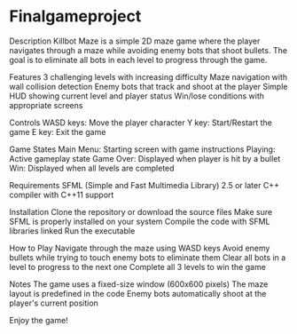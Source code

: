 # Finalgameproject
Description
Killbot Maze is a simple 2D maze game where the player navigates through a maze while avoiding enemy bots that shoot bullets. The goal is to eliminate all bots in each level to progress through the game.

Features
3 challenging levels with increasing difficulty
Maze navigation with wall collision detection
Enemy bots that track and shoot at the player
Simple HUD showing current level and player status
Win/lose conditions with appropriate screens

Controls
WASD keys: Move the player character
Y key: Start/Restart the game
E key: Exit the game

Game States
Main Menu: Starting screen with game instructions
Playing: Active gameplay state
Game Over: Displayed when player is hit by a bullet
Win: Displayed when all levels are completed

Requirements
SFML (Simple and Fast Multimedia Library) 2.5 or later
C++ compiler with C++11 support

Installation
Clone the repository or download the source files
Make sure SFML is properly installed on your system
Compile the code with SFML libraries linked
Run the executable

How to Play
Navigate through the maze using WASD keys
Avoid enemy bullets while trying to touch enemy bots to eliminate them
Clear all bots in a level to progress to the next one
Complete all 3 levels to win the game

Notes
The game uses a fixed-size window (600x600 pixels)
The maze layout is predefined in the code
Enemy bots automatically shoot at the player's current position

Enjoy the game!

